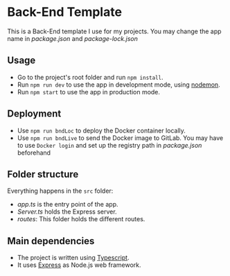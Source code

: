 # Back-End Template

This is a Back-End template I use for my projects.
You may change the app name in *package.json* and *package-lock.json*

## Usage

- Go to the project's root folder and run `npm install`.
- Run `npm run dev` to use the app in development mode, using [nodemon](https://nodemon.io/).
- Run `npm start` to use the app in production mode.

## Deployment

- Use `npm run bndLoc` to deploy the Docker container locally.
- Use `npm run bndLive` to send the Docker image to GitLab. You may have to use `Docker login` and set up the registry path in *package.json* beforehand

## Folder structure

Everything happens in the `src` folder:

- *app.ts* is the entry point of the app.
- *Server.ts* holds the Express server.
- *routes*: This folder holds the different routes.

## Main dependencies

- The project is written using [Typescript](typescriptlang.org).
- It uses [Express](https://github.com/expressjs/express) as Node.js web framework.
